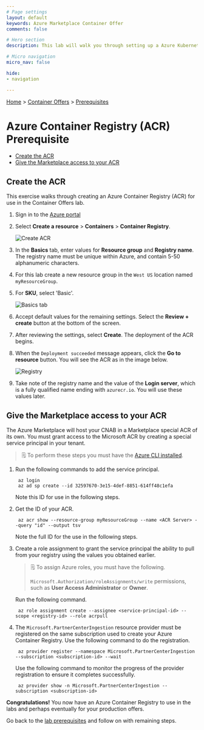 ```yaml
---
# Page settings
layout: default
keywords: Azure Marketplace Container Offer
comments: false

# Hero section
description: This lab will walk you through setting up a Azure Kubernetes Cluster and Azure Container Registry. 

# Micro navigation
micro_nav: false

hide:
- navigation

---
```


[Home](../../../) > [Container Offers](../../../container/index.md) > [Prerequisites](./index.md)

# Azure Container Registry (ACR) Prerequisite

<!-- no toc -->
- [Create the ACR](#create-the-acr)
- [Give the Marketplace access to your ACR](#give-the-marketplace-access-to-your-acr)

## Create the ACR

This exercise walks through creating an Azure Container Registry (ACR) for use in the Container Offers lab.

1. Sign in to the [Azure portal](https://portal.azure.com)
2. Select **Create a resource** > **Containers** > **Container Registry**.

    ![Create ACR](images/qs-portal-01.png)

3. In the **Basics** tab, enter values for **Resource group** and **Registry name**. The registry name must be unique within Azure, and contain 5-50 alphanumeric characters. 
4. For this lab create a new resource group in the `West US` location named `myResourceGroup`.
5. For **SKU**, select 'Basic'.

    ![Basics tab](images/qs-portal-03.png)

6. Accept default values for the remaining settings. Select the **Review + create** button at the bottom of the screen. 
7. After reviewing the settings, select **Create**. The deployment of the ACR begins.
8. When the `Deployment succeeded` message appears, click the **Go to resource** button. You will see the ACR as in the image below.

    ![Registry](images/qs-portal-05.png)

9. Take note of the registry name and the value of the **Login server**, which is a fully qualified name ending with `azurecr.io`. You will use these values later.

## Give the Marketplace access to your ACR

The Azure Marketplace will host your CNAB in a Marketplace special ACR of its own. You must grant access to the Microsoft ACR by creating a special service principal in your tenant. 

> 🗒️ To perform these steps you must have the [Azure CLI installed](https://learn.microsoft.com/en-us/cli/azure/install-azure-cli).

1. Run the following commands to add the service principal.

        az login
        az ad sp create --id 32597670-3e15-4def-8851-614ff48c1efa

    Note this ID for use in the following steps.

2. Get the ID of your ACR.

        az acr show --resource-group myResourceGroup --name <ACR Server> --query "id" --output tsv

    Note the full ID for the use in the following steps.

3. Create a role assignment to grant the service principal the ability to pull from your registry using the values you obtained earlier.

    > 🗒️ To assign Azure roles, you must have the following.
    >
    > `Microsoft.Authorization/roleAssignments/write` permissions, such as **User Access Administrator** or **Owner**.

    Run the following command.

        az role assignment create --assignee <service-principal-id> --scope <registry-id> --role acrpull

4. The `Microsoft.PartnerCenterIngestion` resource provider must be registered on the same subscription used to create your Azure Container Registry. Use the following command to do the registration.

        az provider register --namespace Microsoft.PartnerCenterIngestion --subscription <subscription-id> --wait

    Use the following command to monitor the progress of the provider registration to ensure it completes successfully.

        az provider show -n Microsoft.PartnerCenterIngestion --subscription <subscription-id>



**Congratulations!** You now have an Azure Container Registry to use in the labs and perhaps eventually for your production offers.

Go back to the [lab prerequisites](index.md) and follow on with remaining steps.
